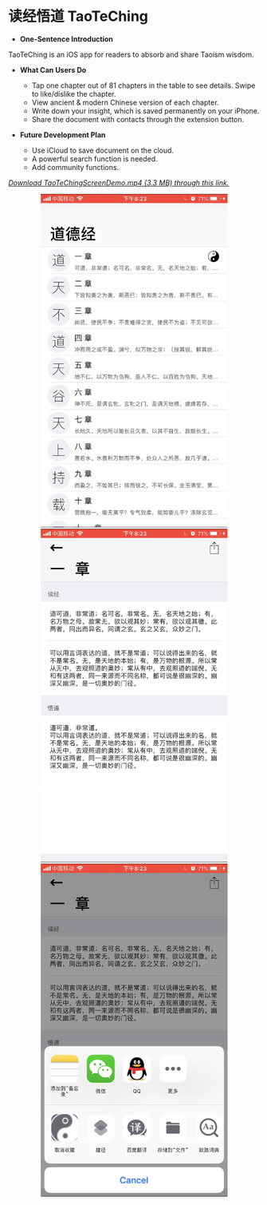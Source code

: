 # 读经悟道 TaoTeChing
* **One-Sentence Introduction**

TaoTeChing is an iOS app for readers to absorb and share Taoism wisdom.

* **What Can Users Do**
    * Tap one chapter out of 81 chapters in the table to see details. Swipe to like/dislike the chapter.
    * View ancient & modern Chinese version of each chapter.
    * Write down your insight, which is saved permanently on your iPhone.
    * Share the document with contacts through the extension button.

* **Future Development Plan**
    * Use iCloud to save document on the cloud.
    * A powerful search function is needed.
    * Add community functions.

*[Download TaoTeChingScreenDemo.mp4 (3.3 MB) through this link.](https://raw.githubusercontent.com/TankKevin/TaoTeChing/master/TaoTeChingDemo.mp4)*

<div align=center><img width="375" src="https://raw.githubusercontent.com/TankKevin/TaoTeChing/master/Screenshots/IMG_0304.PNG"/></div>

<div align=center><img width="375" src="https://raw.githubusercontent.com/TankKevin/TaoTeChing/master/Screenshots/IMG_0305.PNG"/></div>

<div align=center><img width="375" src="https://raw.githubusercontent.com/TankKevin/TaoTeChing/master/Screenshots/IMG_0306.PNG"/></div>
